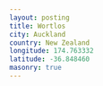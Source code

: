 ```yaml
---
layout: posting
title: Wortlos
city: Auckland
country: New Zealand
longitude: 174.763332
latitude: -36.848460
masonry: true
---
```

